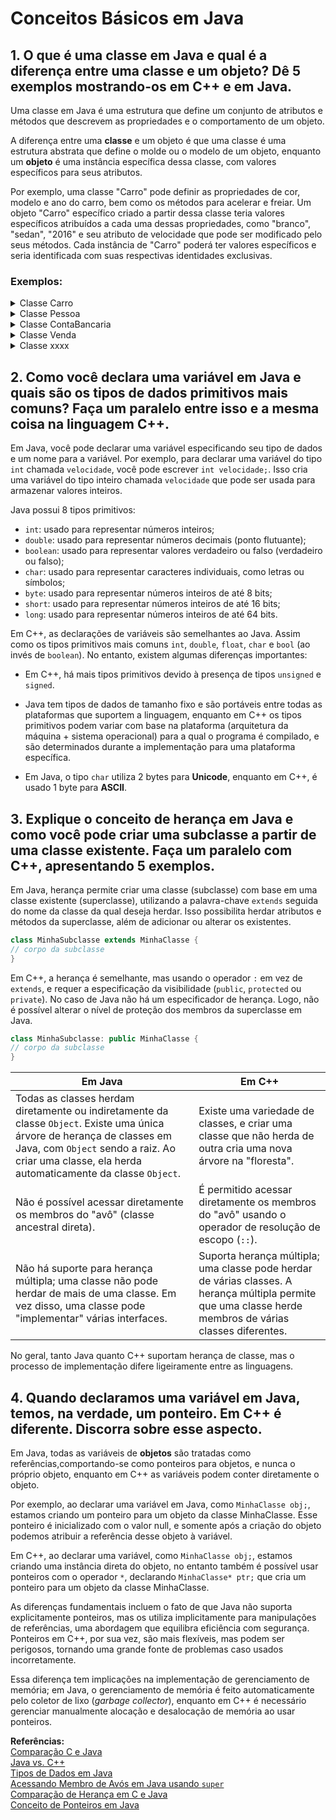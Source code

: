 # Conceitos Básicos em Java

## 1. O que é uma classe em Java e qual é a diferença entre uma classe e um objeto? Dê 5 exemplos mostrando-os em C++ e em Java.

Uma classe em Java é uma estrutura que define um conjunto de atributos e métodos que descrevem as propriedades e o comportamento de um objeto. 

A diferença entre uma **classe** e um objeto é que uma classe é uma estrutura abstrata que define o molde ou o modelo de um objeto, enquanto um **objeto** é uma instância específica dessa classe, com valores específicos para seus atributos. 

Por exemplo, uma classe "Carro" pode definir as propriedades de cor, modelo e ano do carro, bem como os métodos para acelerar e freiar. Um objeto "Carro" específico criado a partir dessa classe teria valores específicos atribuídos a cada uma dessas propriedades, como "branco", "sedan", "2016" e seu atributo de velocidade que pode ser modificado pelo seus métodos.  Cada instância de "Carro" poderá ter valores específicos e seria identificada com suas respectivas identidades exclusivas.

### Exemplos:

<details>
<summary> Classe Carro</summary>

**Java**
```java
public class Carro {
    private String marca;
    private String modelo;
    private int ano;
    private int velocidade;

    public Carro(String marca, String modelo, int ano) {
        this.marca = marca;
        this.modelo = modelo;
        this.ano = ano;
        this.velocidade = 0;
    }

    public void acelerar(int incremento) {
        velocidade += incremento;
    }

    public void freiar(int decremento) {
        velocidade -= decremento;
        if (velocidade < 0) {
            velocidade = 0;
        }
    }
}
```

```java
public static void main(String[] args) {
    Carro carro1 = new Carro("Marea", "Prata", 1998);

    // Acessando os atributos do carro
    System.out.println("Marca: " + carro1.getMarca());
    System.out.println("Cor: " + carro1.getCor());
    System.out.println("Ano: " + carro1.getAno());

    // Realizando ações com o carro
    carro1.acelerar(100);
    carro1.freiar(50);
    System.out.println("Velocidade atual: " + carro1.getVelocidade());
}
```

**C++** 
```cpp
class Carro {
private:
    std::string marca;
    std::string modelo;
    int ano;
    int velocidade;

public:
    Carro(std::string marca, std::string modelo, int ano) {
        this->marca = marca;
        this->modelo = modelo;
        this->ano = ano;
        this->velocidade = 0;
    }

    void acelerar(int incremento) {
        velocidade += incremento;
    }

    void freiar(int decremento) {
        velocidade -= decremento;
        if (velocidade < 0) {
            velocidade = 0;
        }
    }
};
```

```C++
int main() {
    Carro carro1("Marea", "Prata", 1998);

    std::cout << "Marca: " << carro1.getMarca() << std::endl;
    std::cout << "Cor: " << carro1.getCor() << std::endl;
    std::cout << "Ano: " << carro1.getAno() << std::endl;

    carro1.acelerar(100);
    carro1.freiar(50);
    std::cout << "Velocidade atual: " << carro1.getVelocidade() << std::endl;

    return 0;
}
```

</details>

<details>
<summary> Classe Pessoa</summary>

 **Java**
```java
public class Pessoa {
    private String nome;
    private int idade;

    public Pessoa(String nome, int idade) {
        this.nome = nome;
        this.idade = idade;
    }

    public String getNome() {
        return nome;
    }

    public int getIdade() {
        return idade;
    }
}
```

```java
public static void main(String[] args) {
    Pessoa pessoa1 = new Pessoa("John Smith", 25);

    System.out.println("Nome: " + pessoa1.getNome());
    System.out.println("Idade: " + pessoa1.getIdade());
}
```

**C++**
``` C++
class Pessoa {
private:
    std::string nome;
    int idade;

public:
    Pessoa(std::string nome, int idade) {
        this->nome = nome;
        this->idade = idade;
    }

    std::string getNome() {
        return nome;
    }

    int getIdade() {
        return idade;
    }
};
```

```C++
int main() {
    Pessoa pessoa1("John Smith", 25);

    std::cout << "Nome: " << pessoa1.getNome() << std::endl;
    std::cout << "Idade: " << pessoa1.getIdade() << std::endl;

    return 0;
}
```

</details>

<details>
<summary> Classe ContaBancaria</summary>

 **Java**
```java
public class ContaBancaria {
    private String titular;
    private double saldo;
    private String agencia;
    private String tipoConta;
    private String numeroConta;

    public ContaBancaria(String titular, String agencia, String tipoConta, String numeroConta) {
        this.titular = titular;
        this.agencia = agencia;
        this.tipoConta = tipoConta;
        this.numeroConta = numeroConta;
        this.saldo = 0.0;
    }

    public String getTitular() {
        return titular;
    }

    public double getSaldo() {
        return saldo;
    }

    public String getAgencia() {
        return agencia;
    }

    public String getTipoConta() {
        return tipoConta;
    }

    public String getNumeroConta() {
        return numeroConta;
    }

    public void depositar(double valor) {
        saldo += valor;
    }

    public void sacar(double valor) {
        if (valor <= saldo) {
            saldo -= valor;
        } else {
            System.out.println("Saldo insuficiente.");
        }
    }
}
```


```java 
    public static void main(String[] args) {
        ContaBancaria conta1 = new ContaBancaria("John Smith", "1234", "Corrente", "1001");

        System.out.println("Titular: " + conta1.getTitular());
        System.out.println("Agência: " + conta1.getAgencia());
        System.out.println("Tipo de Conta: " + conta1.getTipoConta());
        System.out.println("Número da Conta: " + conta1.getNumeroConta());

        conta1.depositar(1000);
        conta1.sacar(500);
        System.out.println("Saldo: " + conta1.getSaldo());
    }
```

**C++**
``` C++


class ContaBancaria {
private:
    std::string titular;
    double saldo;
    std::string agencia;
    std::string tipoConta;
    std::string numeroConta;

public:
    ContaBancaria(std::string titular, std::string agencia, std::string tipoConta, std::string numeroConta) {
        this->titular = titular;
        this->agencia = agencia;
        this->tipoConta = tipoConta;
        this->numeroConta = numeroConta;
        this->saldo = 0.0;
    }

    std::string getTitular() {
        return titular;
    }

    double getSaldo() {
        return saldo;
    }

    std::string getAgencia() {
        return agencia;
    }

    std::string getTipoConta() {
        return tipoConta;
    }

    std::string getNumeroConta() {
        return numeroConta;
    }

    void depositar(double valor) {
        saldo += valor;
    }

    void sacar(double valor) {
        if (valor <= saldo) {
            saldo -= valor;
        } else {
            std::cout << "Saldo insuficiente." << std::endl;
        }
    }
};
```

```C++ 
int main() {
    ContaBancaria conta1("John Smith", "1234", "Corrente", "1001");

    std::cout << "Titular: " << conta1.getTitular() << std::endl;
    std::cout << "Agência: " << conta1.getAgencia() << std::endl;
    std::cout << "Tipo de Conta: " << conta1.getTipoConta() << std::endl;
    std::cout << "Número da Conta: " << conta1.getNumeroConta() << std::endl;

    conta1.depositar(1000); 
    conta1.sacar(500);
    std::cout << "Saldo: " << conta1.getSaldo() << std::endl;

    return 0;
}
```

</details>

</details>

<details>
<summary> Classe Venda</summary>

 **Java**
```java
public class Venda {
    private String cliente;
    private List<String> produtos;

    public Venda(String cliente) {
        this.cliente = cliente;
        this.produtos = new ArrayList<>();
    }

    public String getCliente() {
        return cliente;
    }

    public List<String> getProdutos() {
        return produtos;
    }

    public void adicionarProduto(String produto) {
        produtos.add(produto);
    }

    public void removerProduto(String produto) {
        produtos.remove(produto);
    }

    public void imprimirVenda() {
        System.out.println("Cliente: " + cliente);
        System.out.println("Produtos: ");
        for (String produto : produtos) {
            System.out.println("- " + produto);
        }
    }
}
```

```java
public static void main(String[] args) {
    Venda venda1 = new Venda("Cliente A");

    venda1.adicionarProduto("Produto 1");
    venda1.adicionarProduto("Produto 2");
    venda1.adicionarProduto("Produto 3");

    venda1.imprimirVenda();

    venda1.removerProduto("Produto 2");

    venda1.imprimirVenda();
}
```


**C++**
```cpp
class Venda {
private:
    std::string cliente;
    std::vector<std::string> produtos;

public:
    Venda(std::string cliente) {
        this->cliente = cliente;
    }

    std::string getCliente() {
        return cliente;
    }

    std::vector<std::string> getProdutos() {
        return produtos;
    }

    void adicionarProduto(std::string produto) {
        produtos.push_back(produto);
    }

    void removerProduto(std::string produto) {
        for (auto it = produtos.begin(); it != produtos.end(); ++it) {
            if (*it == produto) {
                produtos.erase(it);
                break;
            }
        }
    }

    void imprimirVenda() {
        std::cout << "Cliente: " << cliente << std::endl;
        std::cout << "Produtos: " << std::endl;
        for (const auto& produto : produtos) {
            std::cout << "- " << produto << std::endl;
        }
    }
};
```

```cpp
int main() {
    Venda venda1("Cliente A");

    venda1.adicionarProduto("Produto 1");
    venda1.adicionarProduto("Produto 2");
    venda1.adicionarProduto("Produto 3");

    venda1.imprimirVenda();

    venda1.removerProduto("Produto 2");

    venda1.imprimirVenda();

    return 0;
}
```

</details>
</details>

<details>
<summary> Classe xxxx</summary>

 **Java**
```java

```

**C++**
``` C++

```
</details>



##  2. Como você declara uma variável em Java e quais são os tipos de dados primitivos mais comuns? Faça um paralelo entre isso e a mesma coisa na linguagem C++.

Em Java, você pode declarar uma variável especificando seu tipo de dados e um nome para a variável. Por exemplo, para declarar uma variável do tipo `int` chamada `velocidade`, você pode escrever `int velocidade;`. Isso cria uma variável do tipo inteiro chamada `velocidade` que pode ser usada para armazenar valores inteiros.

Java possui 8 tipos primitivos:
- `int`: usado para representar números inteiros;
- `double`: usado para representar números decimais (ponto flutuante);
- `boolean`: usado para representar valores verdadeiro ou falso (verdadeiro ou falso);
- `char`: usado para representar caracteres individuais, como letras ou símbolos;
- `byte`: usado para representar números inteiros de até 8 bits;
- `short`: usado para representar números inteiros de até 16 bits;
- `long`: usado para representar números inteiros de até 64 bits.

Em C++, as declarações de variáveis são semelhantes ao Java. Assim como os tipos primitivos mais comuns `int`, `double`, `float`, `char` e `bool` (ao invés de `boolean`).  No entanto, existem algumas diferenças importantes:

- Em C++, há mais tipos primitivos devido à presença de tipos `unsigned` e `signed`. 

- Java tem tipos de dados de tamanho fixo e são portáveis entre todas as plataformas que suportem a linguagem, enquanto em C++ os tipos primitivos podem variar com base na plataforma (arquitetura da máquina + sistema operacional) para a qual o programa é compilado, e são determinados durante a implementação para uma plataforma específica.

- Em Java, o tipo `char` utiliza 2 bytes para **Unicode**, enquanto em C++, é usado 1 byte para **ASCII**.


## 3. Explique o conceito de herança em Java e como você pode criar uma subclasse a partir de uma classe existente. Faça um paralelo com C++, apresentando 5 exemplos.

Em Java, herança permite criar uma classe (subclasse) com base em uma classe existente (superclasse), utilizando a palavra-chave `extends` seguida do nome da classe da qual deseja herdar. Isso possibilita herdar atributos e métodos da superclasse, além de adicionar ou alterar os existentes.

```java
class MinhaSubclasse extends MinhaClasse {
// corpo da subclasse
}
```

Em C++, a herança é semelhante, mas usando o operador `:` em vez de `extends`, e requer a especificação da visibilidade (`public`, `protected` ou `private`). No caso de Java não há um especificador de herança. Logo, não é possível alterar o nível de proteção dos membros da superclasse em Java.

```c++
class MinhaSubclasse: public MinhaClasse {
// corpo da subclasse
}
```
| **Em Java**                                                                                                    | **Em C++**                                                                                                            |
|------------------------------------------------------------------------------------------------------------------|-----------------------------------------------------------------------------------------------------------------------|
| Todas as classes herdam diretamente ou indiretamente da classe `Object`. Existe uma única árvore de herança de classes em Java, com `Object` sendo a raiz. Ao criar uma classe, ela herda automaticamente da classe `Object`. | Existe uma variedade de classes, e criar uma classe que não herda de outra cria uma nova árvore na "floresta".            |
| Não é possível acessar diretamente os membros do "avô" (classe ancestral direta).                                  | É permitido acessar diretamente os membros do "avô" usando o operador de resolução de escopo (`::`).                     |
| Não há suporte para herança múltipla; uma classe não pode herdar de mais de uma classe. Em vez disso, uma classe pode "implementar" várias interfaces. | Suporta herança múltipla; uma classe pode herdar de várias classes. A herança múltipla permite que uma classe herde membros de várias classes diferentes. |

No geral, tanto Java quanto C++ suportam herança de classe, mas o processo de implementação difere ligeiramente entre as linguagens.

##  4. Quando declaramos uma variável em Java, temos, na verdade, um ponteiro. Em C++ é diferente. Discorra sobre esse aspecto.

Em Java, todas as variáveis de **objetos** são tratadas como referências,comportando-se como ponteiros para objetos, e nunca o próprio objeto, enquanto em C++ as variáveis podem conter diretamente o objeto.

Por exemplo, ao declarar uma variável em Java, como `MinhaClasse obj;`, estamos criando um ponteiro para um objeto da classe MinhaClasse. Esse ponteiro é inicializado com o valor null, e somente após a criação do objeto podemos atribuir a referência desse objeto à variável.

Em C++, ao declarar uma variável, como `MinhaClasse obj;`, estamos criando uma instância direta do objeto, no entanto também é possível usar ponteiros com o operador `*`, declarando `MinhaClasse* ptr;` que cria um ponteiro para um objeto da classe MinhaClasse.

As diferenças fundamentais incluem o fato de que Java não suporta explicitamente ponteiros, mas os utiliza implicitamente para manipulações de referências, uma abordagem que equilibra eficiência com segurança. Ponteiros em C++, por sua vez, são mais flexíveis, mas podem ser perigosos, tornando uma grande fonte de problemas caso usados incorretamente.

Essa diferença tem implicações na implementação de gerenciamento de memória; em Java, o gerenciamento de memória é feito automaticamente pelo coletor de lixo (*garbage collector*), enquanto em C++ é necessário gerenciar manualmente alocação e desalocação de memória ao usar ponteiros.


**Referências:**  
[Comparação C e Java](https://msoe.us/taylor/tutorial/ce2810/csimilar)  
[Java vs. C++](https://www.cs.csub.edu/~hwang/CS3390/java_vs_c++.txt)  
[Tipos de Dados em Java](https://docs.oracle.com/javase/tutorial/java/nutsandbolts/datatypes.html)  
[Acessando Membro de Avós em Java usando `super`](https://www.geeksforgeeks.org/accessing-grandparents-member-in-java-using-super/)  
[Comparação de Herança em C e Java](https://www.geeksforgeeks.org/comparison-of-inheritance-in-c-and-java/)  
[Conceito de Ponteiros em Java](https://www.geeksforgeeks.org/is-there-any-concept-of-pointers-in-java/)  
